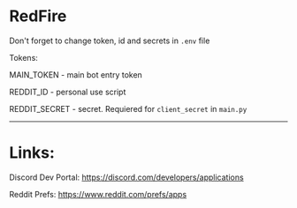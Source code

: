 # RedFire

Don't forget to change token, id and secrets in `.env` file

Tokens:

MAIN_TOKEN - main bot entry token

REDDIT_ID - personal use script

REDDIT_SECRET - secret. Requiered for `client_secret` in `main.py`

------------
# Links:

Discord Dev Portal: https://discord.com/developers/applications

Reddit Prefs: https://www.reddit.com/prefs/apps
